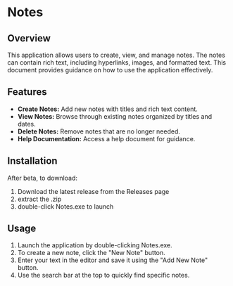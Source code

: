 # Notes

## Overview
This application allows users to create, view, and manage notes. The notes can contain rich text, including hyperlinks, images, and formatted text. This document provides guidance on how to use the application effectively.

## Features
* **Create Notes:** Add new notes with titles and rich text content.
* **View Notes:** Browse through existing notes organized by titles and dates.
* **Delete Notes:** Remove notes that are no longer needed.
* **Help Documentation:** Access a help document for guidance.

## Installation
After beta, to download:
1. Download the latest release from the Releases page
2. extract the .zip
3. double-click Notes.exe to launch

## Usage
1. Launch the application by double-clicking Notes.exe.
2. To create a new note, click the "New Note" button.
3. Enter your text in the editor and save it using the "Add New Note" button.
5. Use the search bar at the top to quickly find specific notes.
